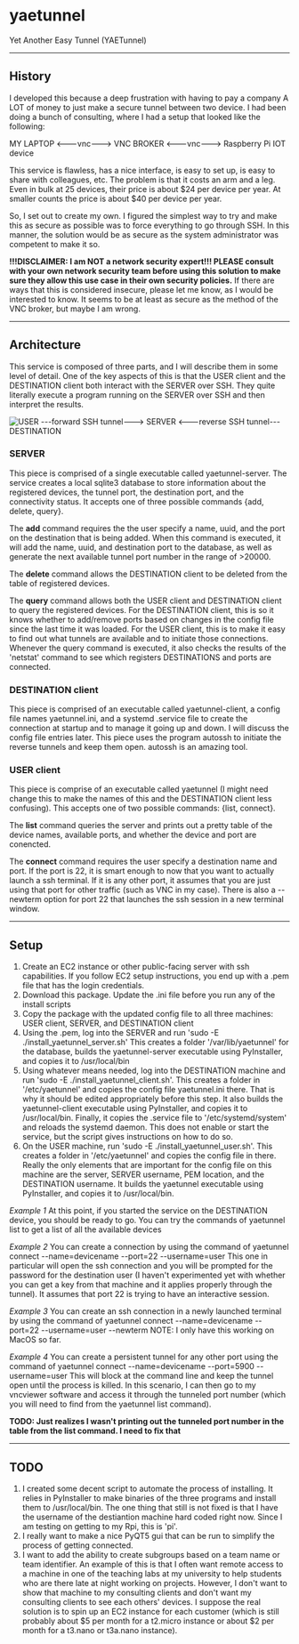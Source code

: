 # yaetunnel
Yet Another Easy Tunnel (YAETunnel)

--- 

## History
I developed this because a deep frustration with having to pay a company A LOT of money to just make a secure tunnel between two device. I had been doing a bunch of consulting, where I had a setup that looked like the following:

MY LAPTOP <---vnc---> VNC BROKER <---vnc---> Raspberry Pi IOT device

This service is flawless, has a nice interface, is easy to set up, is easy to share with colleagues, etc. The problem is that it costs an arm and a leg. Even in bulk at 25 devices, their price is about $24 per device per year. At smaller counts the price is about $40 per device per year.

So, I set out to create my own. I figured the simplest way to try and make this as secure as possible was to force everything to go through SSH. In this manner, the solution would be as secure as the system administrator was competent to make it so. 

**!!!DISCLAIMER: I am NOT a network security expert!!! PLEASE consult with your own network security team before using this solution to make sure they allow this use case in their own security policies.** If there are ways that this is considered insecure, please let me know, as I would be interested to know. It seems to be at least as secure as the method of the VNC broker, but maybe I am wrong.

---

## Architecture

This service is composed of three parts, and I will describe them in some level of detail. One of the key aspects of this is that the USER client and the DESTINATION client both interact with the SERVER over SSH. They quite literally execute a program running on the SERVER over SSH and then interpret the results.

![USER ---forward SSH tunnel---> SERVER <---reverse SSH tunnel--- DESTINATION](/3DTest.png)



### SERVER
This piece is comprised of a single executable called yaetunnel-server. The service creates a local sqlite3 database to store information about the registered devices, the tunnel port, the destination port, and the connectivity status. It accepts one of three possible commands {add, delete, query}.

The **add** command requires the the user specify a name, uuid, and the port on the destination that is being added. When this command is executed, it will add the name, uuid, and destination port to the database, as well as generate the next available tunnel port number in the range of >20000. 

The **delete** command allows the DESTINATION client to be deleted from the table of registered devices.

The **query** command allows both the USER client and DESTINATION client to query the registered devices. For the DESTINATION client, this is so it knows whether to add/remove ports based on changes in the config file since the last time it was loaded. For the USER client, this is to make it easy to find out what tunnels are available and to initiate those connections. Whenever the query command is executed, it also checks the results of the 'netstat' command to see which registers DESTINATIONS and ports are connected.


### DESTINATION client
This piece is comprised of an executable called yaetunnel-client, a config file names yaetunnel.ini, and a systemd .service file to create the connection at startup and to manage it going up and down. I will discuss the config file entries later. This piece uses the program autossh to initiate the reverse tunnels and keep them open. autossh is an amazing tool.


### USER client
This piece is comprise of an executable called yaetunnel (I might need change this to make the names of this and the DESTINATION client less confusing). This accepts one of two possible commands: {list, connect}.

The **list** command queries the server and prints out a pretty table of the device names, available ports, and whether the device and port are conencted.

The **connect** command requires the user specify a destination name and port. If the port is 22, it is smart enough to now that you want to actually launch a ssh terminal. If it is any other port, it assumes that you are just using that port for other traffic (such as VNC in my case). There is also a --newterm option for port 22 that launches the ssh session in a new terminal window.

---

## Setup

1. Create an EC2 instance or other public-facing server with ssh capabilities. If you follow EC2 setup instructions, you end up with a .pem file that has the login credentials.
2. Download this package. Update the .ini file before you run any of the install scripts
3. Copy the package with the updated config file to all three machines: USER client, SERVER, and DESTINATION client
4. Using the .pem, log into the SERVER and run 'sudo -E ./install_yaetunnel_server.sh' This creates a folder '/var/lib/yaetunnel' for the database, builds the yaetunnel-server executable using PyInstaller, and copies it to /usr/local/bin
5. Using whatever means needed, log into the DESTINATION machine and run 'sudo -E ./install_yaetunnel_client.sh'. This creates a folder in '/etc/yaetunnel' and copies the config file yaetunnel.ini there. That is why it should be edited appropriately before this step. It also builds the yaetunnel-client executable  using PyInstaller, and copies it to /usr/local/bin. Finally, it copies the .service file to '/etc/systemd/system' and reloads the systemd daemon. This does not enable or start the service, but the script gives instructions on how to do so.
6. On the USER machine, run 'sudo -E ./install_yaetunnel_user.sh'. This creates a folder in '/etc/yaetunnel' and copies the config file in there. Really the only elements that are important for the config file on this machine are the server, SERVER username, PEM location, and the DESTINATION username. It builds the yaetunnel executable using PyInstaller, and copies it to /usr/local/bin.

_Example 1_
At this point, if you started the service on the DESTINATION device, you should be ready to go. You can try the commands of 
  yaetunnel list
to get a list of all the available devices

_Example 2_
You can create a connection by using the command of
  yaetunnel connect --name=devicename --port=22 --username=user
This one in particular will open the ssh connection and you will be prompted for the password for the destination user (I haven't experimented yet with whether you can get a key from that machine and it applies properly through the tunnel). It assumes that port 22 is trying to have an interactive session.

_Example 3_
You can create an ssh connection in a newly launched terminal by using the command of 
  yaetunnel connect --name=devicename --port=22 --username=user --newterm
NOTE: I only have this working on MacOS so far.

_Example 4_
You can create a persistent tunnel for any other port using the command of
  yaetunnel connect --name=devicename --port=5900 --username=user
This will block at the command line and keep the tunnel open until the process is killed. In this scenario, I can then go to my vncviewer software and access it through the tunneled port number (which you will need to find from the yaetunnel list command). 

**TODO: Just realizes I wasn't printing out the tunneled port number in the table from the list command. I need to fix that**



---

## TODO

1. I created some decent script to automate the process of installing. It relies in PyInstaller to make binaries of the three programs and install them to /usr/local/bin. The one thing that still is not fixed is that I have the username of the destiantion machine hard coded right now. Since I am testing on getting to my Rpi, this is 'pi'.
2. I really want to make a nice PyQT5 gui that can be run to simplify the process of getting connected.
3. I want to add the ability to create subgroups based on a team name or team identifier. An example of this is that I often want remote access to a machine in one of the teaching labs at my university to help students who are there late at night working on projects. However, I don't want to show that machine to my consulting clients and don't want my consulting clients to see each others' devices. I suppose the real solution is to spin up an EC2 instance for each customer (which is still probably about $5 per month for a t2.micro instance or about $2 per month for a t3.nano or t3a.nano instance). 




